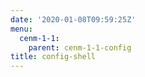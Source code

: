 ```yaml
---
date: '2020-01-08T09:59:25Z'
menu:
  cenm-1-1:
    parent: cenm-1-1-config
title: config-shell
---
```


